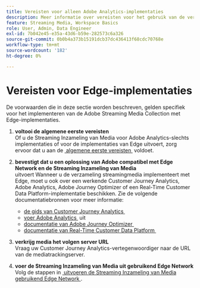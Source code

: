 ```yaml
---
title: Vereisten voor alleen Adobe Analytics-implementaties
description: Meer informatie over vereisten voor het gebruik van de verzameling streamingmedia met alleen Adobe Analytics-implementaties of Edge-implementaties
feature: Streaming Media, Workspace Basics
role: User, Admin, Data Engineer
exl-id: 7b042e45-e35a-43d6-b59e-282573c6a326
source-git-commit: 0b0b4a373b15191dcb37dc436413f68cdc70768e
workflow-type: tm+mt
source-wordcount: '182'
ht-degree: 0%

---
```


# Vereisten voor Edge-implementaties

De voorwaarden die in deze sectie worden beschreven, gelden specifiek voor het implementeren van de Adobe Streaming Media Collection met Edge-implementaties.

1. **voltooi de algemene eerste vereisten**<br>
Of u de Streaming Inzameling van Media voor Adobe Analytics-slechts implementaties of voor de implementaties van Edge uitvoert, zorg ervoor dat u aan de [&#x200B; algemene eerste vereisten &#x200B;](/help/getting-started/prereqs.md) voldoet.

1. **bevestigt dat u een oplossing van Adobe compatibel met Edge Network en de Streaming Inzameling van Media**<br> uitvoert
Wanneer u de verzameling streamingmedia implementeert met Edge, moet u ook over een werkende Customer Journey Analytics, Adobe Analytics, Adobe Journey Optimizer of een Real-Time Customer Data Platform-implementatie beschikken. Zie de volgende documentatiebronnen voor meer informatie:
   * [&#x200B; de gids van Customer Journey Analytics &#x200B;](https://experienceleague.adobe.com/docs/analytics-platform/using/cja-landing.html?lang=nl-NL)
   * [&#x200B; voer Adobe Analytics &#x200B;](https://experienceleague.adobe.com/docs/analytics/implementation/home.html?lang=nl-NL) uit
   * [&#x200B; documentatie van Adobe Journey Optimizer &#x200B;](https://experienceleague.adobe.com/docs/journey-optimizer.html?lang=nl-NL)
   * [&#x200B; documentatie van Real-Time Customer Data Platform &#x200B;](https://experienceleague.adobe.com/docs/real-time-customer-data-platform.html?lang=nl-NL)

1. **verkrijg media het volgen server URL**<br>
Vraag uw Customer Journey Analytics-vertegenwoordiger naar de URL van de mediatrackingserver. <!-- This is the `collection-api-server` URL for the Mobile SDK, the JavaScript SDK, and the non-collection-api tracking server for Roku. Domain names for API implementation is: `[your_namespace].hb-api.omtrdc.net`. -->

1. **voer de Streaming Inzameling van Media uit gebruikend Edge Network**<br>
Volg de stappen in [&#x200B; uitvoeren de Streaming Inzameling van Media gebruikend Edge Network &#x200B;](/help/implementation/edge/implementation-edge.md).
